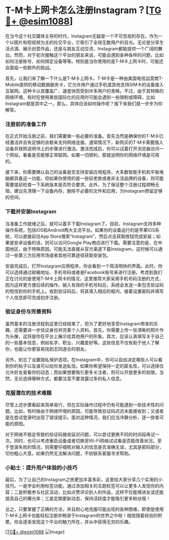 # T-M卡上网卡怎么注册Instagram？[[TG💪+ @esim1088](https://t.me/s/esim1088)]

在当今这个社交媒体主导的时代，Instagram无疑是一个不可忽视的存在。作为一个以图片和短视频为主的社交平台，它吸引了全球无数用户的目光。无论是分享生活点滴、展示创意作品，还是与朋友互动交流，Instagram都能提供一个广阔的舞台。然而，对于初次接触这个平台的朋友来说，可能会遇到各种各样的问题，比如如何注册账号、如何绑定设备等等。特别是当你使用的是T-M卡上网卡时，可能还会面临一些额外的挑战。

首先，让我们来了解一下什么是T-M卡上网卡。T-M卡是一种由美国电信运营商T-Mobile提供的移动数据服务卡，它允许用户通过手机或其他支持SIM卡的设备接入互联网。这种卡以其覆盖广、速度快而受到许多用户的青睐。不过，由于其特殊的网络环境，有时在使用某些国际化的应用时可能会遇到一些限制或障碍，比如Instagram就是其中之一。那么，具体应该如何操作呢？接下来我们就一步步为你解答。

### 注册前的准备工作

在正式开始注册之前，我们需要做一些必要的准备。首先当然是确保你的T-M卡已经激活并且有足够的余额来支持网络连接。通常情况下，新购买的T-M卡需要插入设备并按照说明书上的步骤进行激活。激活完成后，你可以试着打开浏览器访问一个网站，看看是否能够正常联网。如果一切顺利，那就说明你的网络环境是可用的。

接下来，你需要确认自己的设备是否支持安装应用程序。大多数智能手机和平板电脑都具备这一功能，但如果你使用的是一些较老款或者非主流品牌的设备，则可能需要提前检查一下系统版本是否符合要求。此外，为了保证整个注册过程顺畅无阻，建议先清理一下设备内存，删除不必要的文件和应用，为Instagram预留足够的空间。

### 下载并安装Instagram

当准备工作就绪之后，就可以着手下载Instagram了。目前，Instagram支持多种操作系统，包括iOS和Android两大主流平台。如果你的设备运行的是苹果iOS系统，可以直接前往App Store搜索“Instagram”，然后点击获取按钮完成安装；如果是安卓设备的话，则可以访问Google Play商店进行下载。需要注意的是，在中国地区，由于特殊原因，可能无法直接从官方渠道下载Instagram，这时候可以通过一些第三方应用市场或者其他可靠途径获取安装包。

安装完成后，打开Instagram应用程序，你会看到一个简洁明快的界面。此时，你可以选择通过邮箱地址、手机号码或者是Facebook账号来进行注册。考虑到我们正在讨论的是使用T-M卡上网卡的情况，这里推荐大家采用手机号码注册的方式，因为这样更方便后续的操作。输入有效的手机号码后，系统会发送一条包含验证码的短信到你的手机上。收到验证码后，将其填入相应的框内，接着设置密码并填写个人信息即可完成初步注册。

### 验证身份与完善资料

虽然基本的注册流程到这里已经结束了，但为了更好地享受Instagram带来的乐趣，还需要进一步验证身份并完善个人资料。首先，你需要上传一张清晰的照片作为头像，这将是你在平台上展示给其他用户的形象。其次，应该认真填写关于自己的一些基本信息，例如名字、职业、兴趣爱好等。这些信息不仅有助于他人了解你，也能让你更容易找到志同道合的朋友。

另外，别忘了设置隐私保护选项。在Instagram中，你可以自由决定哪些人可以看到你的帖子以及谁可以给你发送私信。如果你希望保持一定的匿名性，可以选择仅允许好友查看你的动态；而如果想要吸引更多关注者，则可以开放更多的权限。当然，无论选择哪种方式，都要注意不要泄露过多的私人信息。

### 克服潜在的技术难题

尽管上述步骤看起来简单易行，但在实际操作过程中仍有可能遇到一些技术性的问题。比如，有时候由于网络环境的原因，可能导致验证码迟迟未能接收到；又或者是在尝试登录时出现了错误提示。面对这种情况，我们应当冷静分析，逐一排查可能的原因。

对于网络不稳定导致的验证码接收延迟问题，可以尝试更换不同的时间段再试一次。同时，也可以考虑重启设备或者切换至Wi-Fi网络试试看是否能改善状况。至于登录失败的情况，则需要仔细核对输入的信息是否准确无误，尤其是密码部分，切勿粗心大意。如果仍然无法解决问题，不妨联系客服寻求帮助。

### 小贴士：提升用户体验的小技巧

最后，为了让自己的Instagram之旅更加丰富多彩，这里给大家分享几个实用的小技巧。一是学会利用标签功能，通过添加相关的主题标签可以让更多人发现你的内容；二是积极参与社区活动，比如点赞评论别人的作品，这样不仅能增进友谊还能提高自己的曝光率；三是定期更新动态，保持活跃度才能吸引更多粉丝哦！

总之，只要掌握了正确的方法，并且耐心地克服可能出现的各种困难，即使是使用T-M卡上网卡也能轻松注册并畅游于Instagram的世界之中啦！相信随着经验的积累，你会逐渐发现这个平台的魅力所在，并从中获得无穷的乐趣。

[[TG💪+ @esim1088](https://t.me/s/esim1088) ![Image](https://i.postimg.cc/4NQfJmqS/Snipaste-2025-05-13-00-14-12.png)]